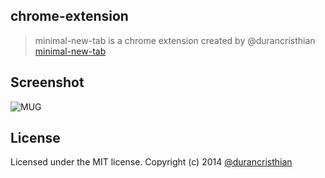 chrome-extension
----------

> minimal-new-tab is a chrome extension created by @durancristhian <br>
> [minimal-new-tab](https://chrome.google.com/webstore/detail/minimal-new-tab/nljoaafhkenagpclofihfbfhkhddhdlk?utm_source=chrome-ntp-icon)

Screenshot
----------
![MUG](https://raw.githubusercontent.com/durancristhian/chrome-extension/master/screenshots/website.png)

License
----------
Licensed under the MIT license.
Copyright (c) 2014 [@durancristhian](https://twitter.com/DuranCristhian)